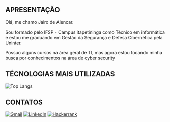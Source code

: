 ## APRESENTAÇÃO

Olá, me chamo Jairo de Alencar.

Sou formado pelo IFSP - Campus itapetininga como Técnico em informática e estou me graduando em Gestão da Segurança e Defesa Cibernética pela Uninter.

Possuo alguns cursos na área geral de TI, mas agora estou focando minha busca por conhecimentos na área de cyber security

## TÉCNOLOGIAS MAIS UTILIZADAS
![Top Langs](https://github-readme-stats-git-masterrstaa-rickstaa.vercel.app/api/top-langs/?username=JairoAlencar&layout=compact&bg_color=000&border_color=30A3DC&title_color=E94D5F&text_color=FFF)

## CONTATOS
[![Gmail](https://img.shields.io/badge/Gmail-000000?style=for-the-badge&logo=gmail&logoColor=red)](mailto:jairoalencar02@gmail.com)
[![LinkedIn](https://img.shields.io/badge/LinkedIn-000000?style=for-the-badge&logo=linkedin&logoColor=0077B5)](https://www.linkedin.com/in/jairo-alencar/)
[![Hackerrank](https://img.shields.io/badge/-Hackerrank-000000?style=for-the-badge&logo=HackerRank&logoColor=2EC866)](https://hackerrank.com/profile/@jairoalencar)

